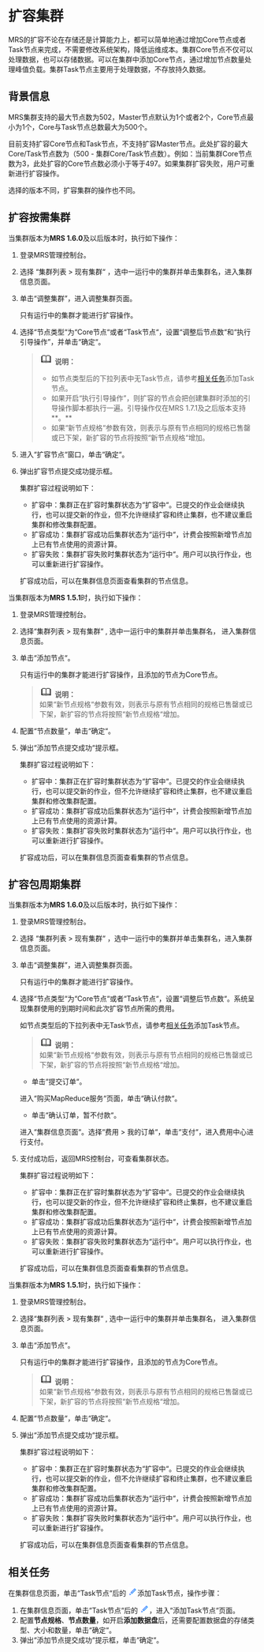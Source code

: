 # 扩容集群<a name="ZH-CN_TOPIC_0105866940"></a>

MRS的扩容不论在存储还是计算能力上，都可以简单地通过增加Core节点或者Task节点来完成，不需要修改系统架构，降低运维成本。集群Core节点不仅可以处理数据，也可以存储数据。可以在集群中添加Core节点，通过增加节点数量处理峰值负载。集群Task节点主要用于处理数据，不存放持久数据。

## 背景信息<a name="section2893608111055"></a>

MRS集群支持的最大节点数为502，Master节点默认为1个或者2个，Core节点最小为1个，Core与Task节点总数最大为500个。

目前支持扩容Core节点和Task节点，不支持扩容Master节点。此处扩容的最大Core/Task节点数为（500 - 集群Core/Task节点数）。例如：当前集群Core节点数为3，此处扩容的Core节点数必须小于等于497。如果集群扩容失败，用户可重新进行扩容操作。

选择的版本不同，扩容集群的操作也不同。

## 扩容按需集群<a name="section4891160995023"></a>

当集群版本为**MRS 1.6.0**及以后版本时，执行如下操作：

1.  登录MRS管理控制台。
2.  选择  “集群列表  \>  现有集群“  ，选中一运行中的集群并单击集群名，进入集群信息页面。
3.  单击“调整集群”，进入调整集群页面。

    只有运行中的集群才能进行扩容操作。

4.  选择“节点类型“为“Core节点“或者“Task节点“，设置“调整后节点数“和“执行引导操作”，并单击“确定“。

    >![](public_sys-resources/icon-note.gif) **说明：**   
    >-   如节点类型后的下拉列表中无Task节点，请参考[相关任务](#section60245328163721)添加Task节点。  
    >-   如果开启“执行引导操作”，则扩容的节点会把创建集群时添加的引导操作脚本都执行一遍。引导操作仅在MRS 1.7.1及之后版本支持**。**  
    >-   如果“新节点规格“参数有效，则表示与原有节点相同的规格已售罄或已下架，新扩容的节点将按照“新节点规格“增加。  

5.  进入“扩容节点“窗口，单击“确定“。
6.  弹出扩容节点提交成功提示框。

    集群扩容过程说明如下：

    -   扩容中：集群正在扩容时集群状态为“扩容中“。已提交的作业会继续执行，也可以提交新的作业，但不允许继续扩容和终止集群，也不建议重启集群和修改集群配置。
    -   扩容成功：集群扩容成功后集群状态为“运行中“，计费会按照新增节点加上已有节点使用的资源计算。
    -   扩容失败：集群扩容失败时集群状态为“运行中“。用户可以执行作业，也可以重新进行扩容操作。

    扩容成功后，可以在集群信息页面查看集群的节点信息。


当集群版本为**MRS 1.5.1**时，执行如下操作：

1.  登录MRS管理控制台。
2.  选择“集群列表  \>  现有集群“  , 选中一运行中的集群并单击集群名， 进入集群信息页面。
3.  单击“添加节点“。

    只有运行中的集群才能进行扩容操作，且添加的节点为Core节点。

    >![](public_sys-resources/icon-note.gif) **说明：**   
    >如果“新节点规格“参数有效，则表示与原有节点相同的规格已售罄或已下架，新扩容的节点将按照“新节点规格“增加。  

4.  配置“节点数量“，单击“确定“。
5.  弹出“添加节点提交成功“提示框。

    集群扩容过程说明如下：

    -   扩容中：集群正在扩容时集群状态为“扩容中“。已提交的作业会继续执行，也可以提交新的作业，但不允许继续扩容和终止集群，也不建议重启集群和修改集群配置。
    -   扩容成功：集群扩容成功后集群状态为“运行中“，计费会按照新增节点加上已有节点使用的资源计算。
    -   扩容失败：集群扩容失败时集群状态为“运行中“。用户可以执行作业，也可以重新进行扩容操作。

    扩容成功后，可以在集群信息页面查看集群的节点信息。


## 扩容包周期集群<a name="section45308593102934"></a>

当集群版本为**MRS 1.6.0**及以后版本时，执行如下操作：

1.  登录MRS管理控制台。
2.  选择  “集群列表  \>  现有集群“  ，选中一运行中的集群并单击集群名，进入集群信息页面。
3.  单击“调整集群”，进入调整集群页面。

    只有运行中的集群才能进行扩容操作。

4.  选择“节点类型“为“Core节点“或者“Task节点“，设置“调整后节点数“。系统呈现集群使用的到期时间和此次扩容节点所需的费用。

    如节点类型后的下拉列表中无Task节点，请参考[相关任务](#section60245328163721)添加Task节点。

    >![](public_sys-resources/icon-note.gif) **说明：**   
    >如果“新节点规格“参数有效，则表示与原有节点相同的规格已售罄或已下架，新扩容的节点将按照“新节点规格“增加。  

    -   单击“提交订单“。

    进入“购买MapReduce服务“页面，单击“确认付款“。

    -   单击“确认订单，暂不付款“。

    进入“集群信息页面“。选择“费用 \> 我的订单“，单击“支付“，进入费用中心进行支付。

5.  支付成功后，返回MRS控制台，可查看集群状态。

    集群扩容过程说明如下：

    -   扩容中：集群正在扩容时集群状态为“扩容中“。已提交的作业会继续执行，也可以提交新的作业，但不允许继续扩容和终止集群，也不建议重启集群和修改集群配置。
    -   扩容成功：集群扩容成功后集群状态为“运行中“，计费会按照新增节点加上已有节点使用的资源计算。
    -   扩容失败：集群扩容失败时集群状态为“运行中“。用户可以执行作业，也可以重新进行扩容操作。

    扩容成功后，可以在集群信息页面查看集群的节点信息。


当集群版本为**MRS 1.5.1**时，执行如下操作：

1.  登录MRS管理控制台。
2.  选择“集群列表  \>  现有集群“  , 选中一运行中的集群并单击集群名， 进入集群信息页面。
3.  单击“添加节点“。

    只有运行中的集群才能进行扩容操作，且添加的节点为Core节点。

    >![](public_sys-resources/icon-note.gif) **说明：**   
    >如果“新节点规格“参数有效，则表示与原有节点相同的规格已售罄或已下架，新扩容的节点将按照“新节点规格“增加。  

4.  配置“节点数量“，单击“确定“。
5.  弹出“添加节点提交成功“提示框。

    集群扩容过程说明如下：

    -   扩容中：集群正在扩容时集群状态为“扩容中“。已提交的作业会继续执行，也可以提交新的作业，但不允许继续扩容和终止集群，也不建议重启集群和修改集群配置。
    -   扩容成功：集群扩容成功后集群状态为“运行中“，计费会按照新增节点加上已有节点使用的资源计算。
    -   扩容失败：集群扩容失败时集群状态为“运行中“。用户可以执行作业，也可以重新进行扩容操作。

    扩容成功后，可以在集群信息页面查看集群的节点信息。


## 相关任务<a name="section60245328163721"></a>

在集群信息页面，单击“Task节点“后的 ![](figures/zh-cn_image_0105887731.png)添加Task节点，操作步骤：

1.  在集群信息页面，单击“Task节点“后的 ![](figures/zh-cn_image_0105887732.png)，进入“添加Task节点“页面。
2.  配置**节点规格**、**节点数量**，如开启**添加数据盘**后，还需要配置数据盘的存储类型、大小和数量，单击“确定“。
3.  弹出“添加节点提交成功“提示框，单击“确定“。


